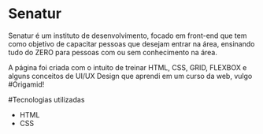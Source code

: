 # Senatur
Senatur é um instituto de desenvolvimento, focado em front-end que tem como objetivo de capacitar pessoas que desejam entrar na área, 
ensinando tudo do ZERO para pessoas com ou sem conhecimento na área. 

A página foi criada com o intuito de treinar HTML, CSS, GRID, FLEXBOX e alguns conceitos de UI/UX Design que aprendi em um curso da web, vulgo #Origamid! 


#Tecnologias utilizadas
* HTML 
* CSS 

